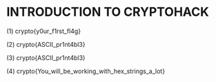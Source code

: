 # INTRODUCTION TO CRYPTOHACK

(1) crypto{y0ur_f1rst_fl4g}

(2) crypto{ASCII_pr1nt4bl3}

(3) crypto{ASCII_pr1nt4bl3}

(4) crypto{You_will_be_working_with_hex_strings_a_lot}
